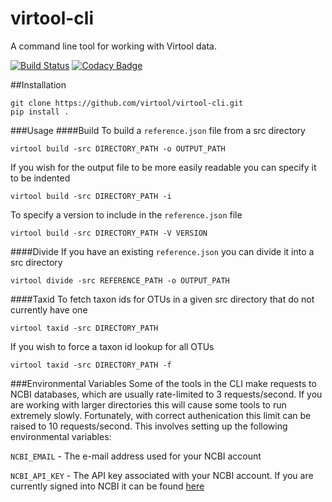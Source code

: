 # virtool-cli

A command line tool for working with Virtool data.

[![Build Status](https://cloud.drone.io/api/badges/virtool/virtool-cli/status.svg)](https://cloud.drone.io/virtool/virtool-cli)
[![Codacy Badge](https://app.codacy.com/project/badge/Grade/f4d6416f3d434c62af89c2ba94f8343a)](https://www.codacy.com/gh/virtool/virtool-cli/dashboard?utm_source=github.com&amp;utm_medium=referral&amp;utm_content=virtool/virtool-cli&amp;utm_campaign=Badge_Grade)

##Installation

```
git clone https://github.com/virtool/virtool-cli.git
pip install .
```

###Usage
####Build
To build a `reference.json` file from a src directory

```
virtool build -src DIRECTORY_PATH -o OUTPUT_PATH
```

If you wish for the output file to be more easily readable you can specify it to be indented

```
virtool build -src DIRECTORY_PATH -i
```

To specify a version to include in the `reference.json` file

```
virtool build -src DIRECTORY_PATH -V VERSION
```


####Divide
If you have an existing `reference.json` you can divide it into a src directory

```
virtool divide -src REFERENCE_PATH -o OUTPUT_PATH
```

####Taxid
To fetch taxon ids for OTUs in a given src directory that do not currently have one

```
virtool taxid -src DIRECTORY_PATH
```

If you wish to force a taxon id lookup for all OTUs

```
virtool taxid -src DIRECTORY_PATH -f
```

###Environmental Variables
Some of the tools in the CLI make requests to NCBI databases, which are usually
rate-limited to 3 requests/second. If you are working with larger directories this will cause some tools
to run extremely slowly. Fortunately, with correct authenication this limit can be raised to
10 requests/second. This involves setting up the following environmental variables:

`NCBI_EMAIL` - The e-mail address used for your NCBI account

`NCBI_API_KEY` - The API key associated with your NCBI account. If you are currently signed into NCBI it can be found [here](https://www.ncbi.nlm.nih.gov/account/settings/)


